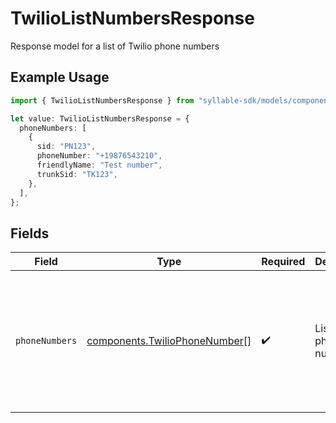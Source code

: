 # TwilioListNumbersResponse

Response model for a list of Twilio phone numbers

## Example Usage

```typescript
import { TwilioListNumbersResponse } from "syllable-sdk/models/components";

let value: TwilioListNumbersResponse = {
  phoneNumbers: [
    {
      sid: "PN123",
      phoneNumber: "+19876543210",
      friendlyName: "Test number",
      trunkSid: "TK123",
    },
  ],
};
```

## Fields

| Field                                                                                                        | Type                                                                                                         | Required                                                                                                     | Description                                                                                                  | Example                                                                                                      |
| ------------------------------------------------------------------------------------------------------------ | ------------------------------------------------------------------------------------------------------------ | ------------------------------------------------------------------------------------------------------------ | ------------------------------------------------------------------------------------------------------------ | ------------------------------------------------------------------------------------------------------------ |
| `phoneNumbers`                                                                                               | [components.TwilioPhoneNumber](../../models/components/twiliophonenumber.md)[]                               | :heavy_check_mark:                                                                                           | List of phone numbers.                                                                                       | [<br/>{<br/>"friendly_name": "Test number",<br/>"phone_number": "+19876543210",<br/>"sid": "PN123",<br/>"trunk_sid": "TK123"<br/>}<br/>] |